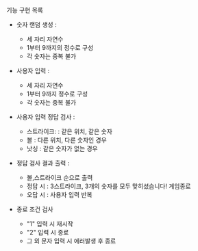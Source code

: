 기능 구현 목록 

* 숫자 랜덤 생성 :
    * 세 자리 자연수
    * 1부터 9까지의 정수로 구성
    * 각 숫자는 중복 불가
  
* 사용자 입력 : 
    * 세 자리 자연수
    * 1부터 9까지 정수로 구성
    * 각 숫자는 중복 불가
  
* 사용자 입력 정답 검사 :
   * 스트라이크: : 같은 위치, 같은 숫자
   * 볼 : 다른 위치, 다른 숫자인 경우
   * 낫싱 : 같은 숫자가 없는 경우 
  
* 정답 검사 결과 출력 :
    * 볼,스트라이크 순으로 출력
    * 정답 시 : 3스트라이크, 3개의 숫자를 모두 맞히셨습니다! 게임종료
    * 오답 시 : 사용자 입력 반복

* 종료 조건 검사
    * "1" 입력 시 재시작 
    * "2" 입력 시 종료
    * 그 외 문자 입력 시 에러발생 후 종료 
